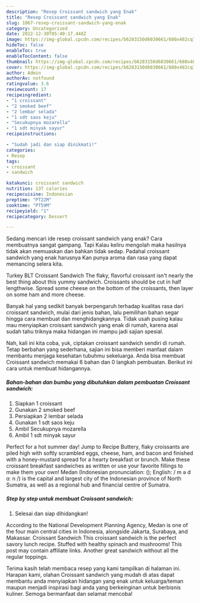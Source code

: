 ```yaml
---
description: "Resep Croissant sandwich yang Enak"
title: "Resep Croissant sandwich yang Enak"
slug: 1067-resep-croissant-sandwich-yang-enak
category: Uncategorized
date: 2022-12-30T05:40:17.448Z
image: https://img-global.cpcdn.com/recipes/b6283150d6030661/680x482cq70/croissant-sandwich-foto-resep-utama.jpg
hideToc: false
enableToc: true
enableTocContent: false
thumbnail: https://img-global.cpcdn.com/recipes/b6283150d6030661/680x482cq70/croissant-sandwich-foto-resep-utama.jpg
cover: https://img-global.cpcdn.com/recipes/b6283150d6030661/680x482cq70/croissant-sandwich-foto-resep-utama.jpg
author: Admin
authorAv: notfound
ratingvalue: 3.6
reviewcount: 17
recipeingredient:
- "1 croissant"
- "2 smoked beef"
- "2 lembar selada"
- "1 sdt saos keju"
- "Secukupnya mozarella"
- "1 sdt minyak sayur"
recipeinstructions:

- "Sudah jadi dan siap dinikmati!"
categories:
- Resep
tags:
- croissant
- sandwich

katakunci: croissant sandwich 
nutrition: 137 calories
recipecuisine: Indonesian
preptime: "PT22M"
cooktime: "PT59M"
recipeyield: "1"
recipecategory: Dessert

---
```



Sedang mencari ide resep croissant sandwich yang enak? Cara membuatnya sangat gampang. Tapi Kalau keliru mengolah maka hasilnya tidak akan memuaskan dan bahkan tidak sedap. Padahal croissant sandwich yang enak harusnya Kan punya aroma dan rasa yang dapat memancing selera kita.


Turkey BLT Croissant Sandwich The flaky, flavorful croissant isn&#39;t nearly the best thing about this yummy sandwich. Croissants should be cut in half lengthwise. Spread some cheese on the bottom of the croissants, then layer on some ham and more cheese.

Banyak hal yang sedikit banyak berpengaruh terhadap kualitas rasa dari croissant sandwich, mulai dari jenis bahan, lalu pemilihan bahan segar hingga cara membuat dan menghidangkannya. Tidak usah pusing kalau mau menyiapkan croissant sandwich yang enak di rumah, karena asal sudah tahu triknya maka hidangan ini mampu jadi sajian spesial.


Nah, kali ini kita coba, yuk, ciptakan croissant sandwich sendiri di rumah. Tetap berbahan yang sederhana, sajian ini bisa memberi manfaat dalam membantu menjaga kesehatan tubuhmu sekeluarga. Anda bisa membuat Croissant sandwich memakai 6 bahan dan 0 langkah pembuatan. Berikut ini cara untuk membuat hidangannya.

<!--inarticleads1-->

##### Bahan-bahan dan bumbu yang dibutuhkan dalam pembuatan Croissant sandwich:

1. Siapkan 1 croissant
1. Gunakan 2 smoked beef
1. Persiapkan 2 lembar selada
1. Gunakan 1 sdt saos keju
1. Ambil Secukupnya mozarella
1. Ambil 1 sdt minyak sayur


Perfect for a hot summer day! Jump to Recipe Buttery, flaky croissants are piled high with softly scrambled eggs, cheese, ham, and bacon and finished with a honey-mustard spread for a hearty breakfast or brunch. Make these croissant breakfast sandwiches as written or use your favorite fillings to make them your own! Medan (Indonesian pronunciation: (); English: / m ə d ɑː n /) is the capital and largest city of the Indonesian province of North Sumatra, as well as a regional hub and financial centre of Sumatra. 

<!--inarticleads2-->

##### Step by step untuk membuat Croissant sandwich:


1. Selesai dan siap dihidangkan!

According to the National Development Planning Agency, Medan is one of the four main central cities in Indonesia, alongside Jakarta, Surabaya, and Makassar. Croissant Sandwich This croissant sandwich is the perfect savory lunch recipe. Stuffed with healthy spinach and mushrooms! This post may contain affiliate links. Another great sandwich without all the regular toppings. 

Terima kasih telah membaca resep yang kami tampilkan di halaman ini. Harapan kami, olahan Croissant sandwich yang mudah di atas dapat membantu anda menyiapkan hidangan yang enak untuk keluarga/teman maupun menjadi inspirasi bagi anda yang berkeinginan untuk berbisnis kuliner. Semoga bermanfaat dan selamat mencoba!
